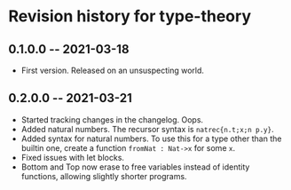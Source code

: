 # Revision history for type-theory

## 0.1.0.0 -- 2021-03-18

* First version. Released on an unsuspecting world.

## 0.2.0.0 -- 2021-03-21

* Started tracking changes in the changelog. Oops.
* Added natural numbers. The recursor syntax is `natrec{n.t;x;n p.y}`.
* Added syntax for natural numbers. To use this for a type other than the builtin one, create a function `fromNat : Nat->x` for some `x`.
* Fixed issues with let blocks.
* Bottom and Top now erase to free variables instead of identity functions, allowing slightly shorter programs.
